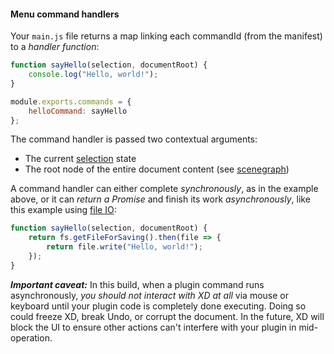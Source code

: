 #### Menu command handlers

Your `main.js` file returns a map linking each commandId (from the manifest) to a _handler function_:

```js
function sayHello(selection, documentRoot) {
    console.log("Hello, world!");
}

module.exports.commands = {
    helloCommand: sayHello
};
```

The command handler is passed two contextual arguments:
* The current [selection](../selection.md) state
* The root node of the entire document content (see [scenegraph](../scenegraph.md))

A command handler can either complete _synchronously_, as in the example above, or it can _return a Promise_ and finish its work _asynchronously_, like this example using [file IO](../uxp/using-file-apis.md):

```js
function sayHello(selection, documentRoot) {
    return fs.getFileForSaving().then(file => {
        return file.write("Hello, world!");
    });
}
```

_**Important caveat:**_ In this build, when a plugin command runs asynchronously, _you should not interact with XD at all_ via mouse or keyboard until your
plugin code is completely done executing. Doing so could freeze XD, break Undo, or corrupt the document. In the future, XD will block the UI to ensure other
actions can't interfere with your plugin in mid-operation.
